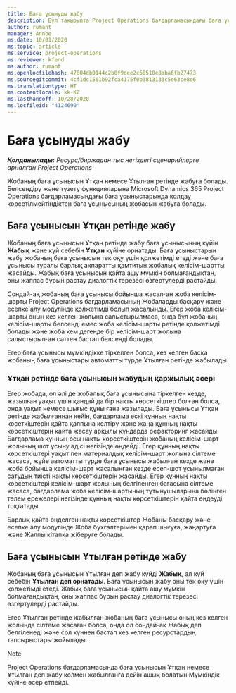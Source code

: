 ```yaml
---
title: Баға ұсынуды жабу
description: Бұл тақырыпта Project Operations бағдарламасындағы баға ұсыныстарын жабу туралы ақпарат берілген.
author: rumant
manager: Annbe
ms.date: 10/01/2020
ms.topic: article
ms.service: project-operations
ms.reviewer: kfend
ms.author: rumant
ms.openlocfilehash: 47804db0144c2b0f9dee2c60518e8aba6fb27473
ms.sourcegitcommit: 4cf1dc1561b92fca4175f0b3813133c5e63ce8e6
ms.translationtype: HT
ms.contentlocale: kk-KZ
ms.lasthandoff: 10/28/2020
ms.locfileid: "4124690"
---
```

# <a name="close-a-quote"></a>Баға ұсынуды жабу

_**Қолданылады:** Ресурс/биржадан тыс негіздегі сценарийлерге арналған Project Operations_

Жобаның баға ұсынысын Ұтқан немесе Ұтылған ретінде жабуға болады. Белсендіру және түзету функцияларына Microsoft Dynamics 365 Project Operations бағдарламасындағы баға ұсыныстарында қолдау көрсетілмейтіндіктен баға ұсынысының жобасын жабуға болады.

## <a name="close-a-quote-as-won"></a>Баға ұсынысын Ұтқан ретінде жабу

Жобаның баға ұсынысын Ұтқан ретінде жабу баға ұсынысының күйін **Жабық** және күй себебін **Ұтқан** күйіне орнатады. Баға ұсыныстарын жабу жобаның баға ұсынысын тек оқу үшін қолжетімді етеді және баға ұсынысы туралы барлық ақпаратты қамтитын жобалық келісім-шартты жасайды. Жабық баға ұсынысын қайта ашу мүмкін болмағандықтан, оны жаппас бұрын растау диалогтік терезесі өзгертулерді растайды.

Сондай-ақ жобаның баға ұсынысы бойынша жасалған жоба келісім-шарты Project Operations бағдарламасының Жобаларды басқару және есепке алу модулінде қолжетімді болып жасалынды. Егер жоба келісім-шарты оның кез келген жолына салыстырылмаса, онда бұл жобаның келісім-шарты белсенді емес жоба келісім-шарты ретінде қолжетімді болады және жоба кем дегенде бір келісім-шарт жолына салыстырылған сәттен бастап белсенді болады.

Егер баға ұсынысы мүмкіндікке тіркелген болса, кез келген басқа жобаның баға ұсыныстары автоматты түрде Ұтылған ретінде жабылады.

### <a name="financial-impact-of-closing-a-quote-as-won"></a>Ұтқан ретінде баға ұсынысын жабудың қаржылық әсері

Егер жобада, ол әлі де жобалық баға ұсынысына тіркелген кезде, жазылған уақыт үшін қандай да бір нақты көрсеткіштер болған болса, онда уақыт немесе шығыс құны ғана жазылады. Баға ұсынысы Ұтқан ретінде жабылғаннан кейін, бағдарлама ескі құнның нақты көсеткіштерін қайта қалпына келтіру және жаңа құнның нақты көрсеткіштерін қайта жасау арқылы құндарда рефакторинг жасайды. Бағдарлама құнның осы нақты көрсеткіштерін жобаның келісім-шарт жолының шот ұсыну әдісі негізінде өңдейді. Егер құнның нақты көрсеткіштері уақыт пен материалдық келісім-шарт жолына сілтеме жасаса, жүйе автоматты түрде баға ұсынысы жабылған кезде және жоба бойынша келісім-шарт жасалынған кезде есеп-шот ұсынылмаған сатудың тиісті нақты көрсеткіштерін жасайды. Егер құнның нақты көрсеткіштері келісім-шарт жолының белгіленген бағасына сілтеме жасаса, бағдарлама жоба келісім-шартының тұтынушыларына бөлінген төлем ережелері негізінде құнның нақты көрсеткіштерін қайта өңдеуді тоқтатады.

Барлық қайта өңделген нақты көрсеткіштер Жобаны басқару және есепке алу модулінде Жоба бухгалтерімен қарап шығуға, жаңартуға және Жалпы кітапқа жіберуге болады. 

## <a name="close-a-quote-as-lost"></a>Баға ұсынысын Ұтылған ретінде жабу

Жобаның баға ұсынысын Ұтылған деп жабу күйді **Жабық**, ал күй себебін **Ұтылған деп орнатады**. Баға ұсынысын жабу оны тек оқу үшін қолжетімді етеді. Жабық баға ұсынысын қайта ашу мүмкін болмағандықтан, оны жаппас бұрын растау диалогтік терезесі өзгертулерді растайды.

Егер Ұтылған ретінде жабылған жобаның баға ұсынысы оның кез келген жолында сілтеме жасаған болса, онда ол сондай-ақ Жабық деп белгіленеді және сол күннен бастап кез келген ресурстардың тапсырыстары жойылады.

> [!NOTE]
> Project Operations бағдарламасында баға ұсынысын Ұтқан немесе Ұтылған деп жабу қолмен жабылғанға дейін ашық болатын Мүмкіндік күйіне әсер етпейді.
